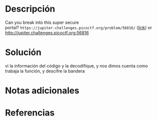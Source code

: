 # Descripción
Can you break into this super secure portal? `https://jupiter.challenges.picoctf.org/problem/56816/` ([link](https://jupiter.challenges.picoctf.org/problem/56816/)) or http://jupiter.challenges.picoctf.org:56816

# Solución 
vi la información del código y la decodifique, y nos dimos cuenta como trabaja la función, y descifre la bandera 


# Notas adicionales 

# Referencias 